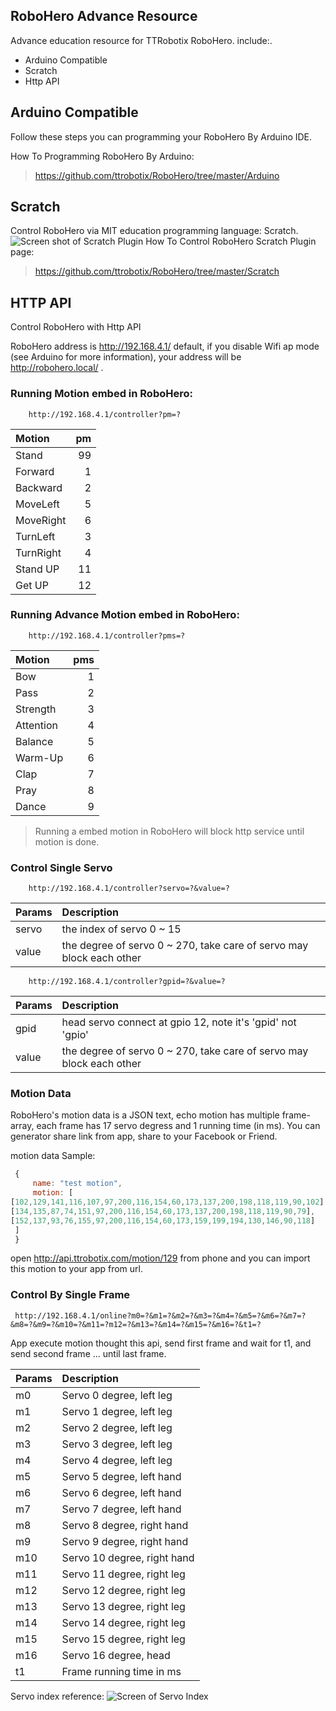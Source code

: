 ## RoboHero Advance Resource
Advance education resource for TTRobotix RoboHero. include:.

+ Arduino Compatible
+ Scratch
+ Http API


## Arduino Compatible

Follow these steps you can programming your RoboHero By Arduino IDE.

How To Programming RoboHero By Arduino:  
> <https://github.com/ttrobotix/RoboHero/tree/master/Arduino>


## Scratch
Control RoboHero via MIT education programming language: Scratch.
![Screen shot of Scratch Plugin](https://ttrobotix.github.io/RoboHero/img/scratch.png)
How To Control RoboHero Scratch Plugin page:
> <https://github.com/ttrobotix/RoboHero/tree/master/Scratch>






## HTTP API
Control RoboHero with Http API

RoboHero address is http://192.168.4.1/ default, if you disable Wifi ap mode (see Arduino for more information), your address will be http://robohero.local/ .

### Running Motion embed in RoboHero:

        http://192.168.4.1/controller?pm=?

| Motion  | pm  |
| :------------ |---------------:|
| Stand      | 99 |
| Forward      | 1 |
| Backward      | 2 |
| MoveLeft      | 5 |
| MoveRight      | 6 |
| TurnLeft      | 3 |
| TurnRight      | 4 |
| Stand UP      | 11 |
| Get UP      | 12 |


### Running Advance Motion embed in RoboHero:

        http://192.168.4.1/controller?pms=?

| Motion  | pms  |
| :------------ |---------------:|
| Bow | 1 |
| Pass | 2 |
| Strength | 3 |
| Attention | 4 |
| Balance | 5 |
| Warm-Up | 6 |
| Clap | 7 |
| Pray | 8 |
| Dance | 9 |

> Running a embed motion in RoboHero will block http service until motion is done.

### Control Single Servo

        http://192.168.4.1/controller?servo=?&value=?

| Params  | Description  |
| :------------ |:---------------|
| servo | the index of servo 0 ~ 15 |
| value | the degree of servo 0 ~ 270, take care of servo may block each other |


        http://192.168.4.1/controller?gpid=?&value=?

| Params  | Description  |
| :------------ |:---------------|
| gpid |  head servo connect at gpio 12, note it's 'gpid' not 'gpio' |
| value | the degree of servo 0 ~ 270, take care of servo may block each other |


### Motion Data

RoboHero's motion data is a JSON text, echo motion has multiple frame-array, each frame has 17 servo degress and 1 running time (in ms). You can generator share link from app, share to your Facebook or Friend.

motion data Sample:
```javascript
 {
	 name: "test motion",
	 motion: [
[102,129,141,116,107,97,200,116,154,60,173,137,200,198,118,119,90,102],
[134,135,87,74,151,97,200,116,154,60,173,137,200,198,118,119,90,79],
[152,137,93,76,155,97,200,116,154,60,173,159,199,194,130,146,90,118]
 ]
 }
 ```

open <http://api.ttrobotix.com/motion/129>  from phone and you can import this motion to your app from url.



### Control By Single Frame

	 http://192.168.4.1/online?m0=?&m1=?&m2=?&m3=?&m4=?&m5=?&m6=?&m7=?&m8=?&m9=?&m10=?&m11=?m12=?&m13=?&m14=?&m15=?&m16=?&t1=?

App execute motion thought this api, send first frame and wait for t1, and send second frame ... until last frame.

| Params  | Description  |
| :------------ |:---------------|
| m0 | Servo 0 degree, left leg |
| m1 | Servo 1 degree, left leg  |
| m2 | Servo 2 degree, left leg  |
| m3 | Servo 3 degree, left leg  |
| m4 | Servo 4 degree, left leg  |
| m5 | Servo 5 degree, left hand |
| m6 | Servo 6 degree, left hand |
| m7 | Servo 7 degree, left hand |
| m8 | Servo 8 degree, right hand |
| m9 | Servo 9 degree, right hand |
| m10 | Servo 10 degree, right hand|
| m11 | Servo 11 degree, right leg|
| m12 | Servo 12 degree, right leg |
| m13 | Servo 13 degree, right leg |
| m14 | Servo 14 degree, right leg |
| m15 | Servo 15 degree, right leg |
| m16 | Servo 16 degree, head |
| t1 | Frame running time in ms |

Servo index reference:
 ![Screen of Servo Index](https://ttrobotix.github.io/RoboHero/img/servo_index.png)
